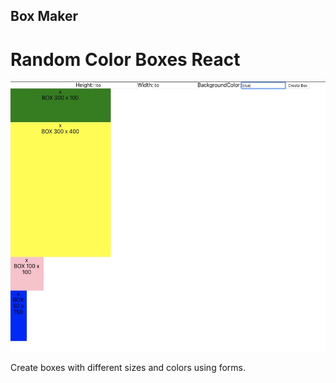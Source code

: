 ## Box Maker

# Random Color Boxes React

![box_maker](box_maker.jpg)


Create boxes with different sizes and colors using forms.

